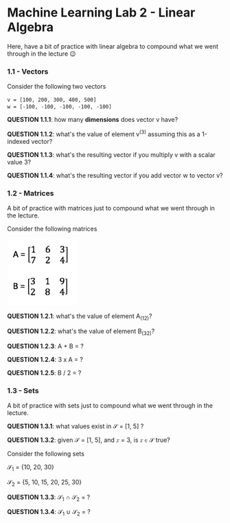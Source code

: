 # Machine Learning Lab 2 - Linear Algebra

Here, have a bit of practice with linear algebra to compound what we went through in the lecture :wink:

### 1.1 - Vectors

Consider the following two vectors
```
v = [100, 200, 300, 400, 500]
w = [-100, -100, -100, -100, -100]
```

**QUESTION 1.1.1**: how many **dimensions** does vector v have?

**QUESTION 1.1.2**: what's the value of element v<sup>(3)</sup> assuming this as a 1-indexed vector?

**QUESTION 1.1.3**: what's the resulting vector if you multiply v with a scalar value 3?

**QUESTION 1.1.4**: what's the resulting vector if you add vector w to vector v?


### 1.2 - Matrices

A bit of practice with matrices just to compound what we went through in the lecture.

Consider the following matrices

![Image of matrices](matrices.png)

**QUESTION 1.2.1**: what's the value of element A<sub>(12)</sub>?

**QUESTION 1.2.2**: what's the value of element B<sub>(32)</sub>?

**QUESTION 1.2.3**: A + B = ?

**QUESTION 1.2.4**: 3 x A = ?

**QUESTION 1.2.5**: B / 2 = ?


### 1.3 - Sets

A bit of practice with sets just to compound what we went through in the lecture.

**QUESTION 1.3.1**: what values exist in 𝒮 = [1, 5] ?

**QUESTION 1.3.2**: given 𝒮 = [1, 5], and 𝑥 = 3, is 𝑥 ∈ 𝒮 true?

Consider the following sets

   𝒮<sub>1</sub> = {10, 20, 30}

   𝒮<sub>2</sub> = {5, 10, 15, 20, 25, 30}

**QUESTION 1.3.3**: 𝒮<sub>1</sub> ∩ 𝒮<sub>2</sub> = ?

**QUESTION 1.3.4**: 𝒮<sub>1</sub> ∪ 𝒮<sub>2</sub> = ?
